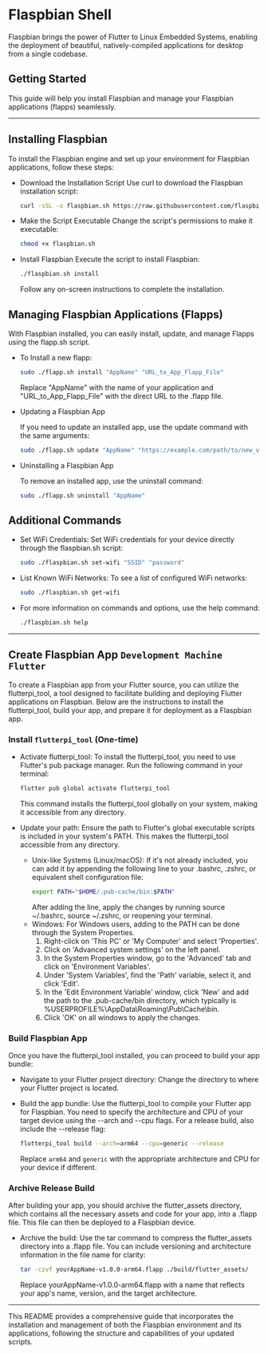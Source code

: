 # Flaspbian Shell
Flaspbian brings the power of Flutter to Linux Embedded Systems, enabling the deployment of beautiful, natively-compiled applications for desktop from a single codebase.

## Getting Started
This guide will help you install Flaspbian and manage your Flaspbian applications (flapps) seamlessly.

---

## Installing Flaspbian
To install the Flaspbian engine and set up your environment for Flaspbian applications, follow these steps:

- Download the Installation Script
    Use curl to download the Flaspbian installation script:
    ```bash
    curl -sSL -o flaspbian.sh https://raw.githubusercontent.com/flaspbian/flaspbian/master/flaspbian.sh
    ```

- Make the Script Executable
    Change the script's permissions to make it executable:
    ```bash
    chmod +x flaspbian.sh
    ```

- Install Flaspbian
    Execute the script to install Flaspbian:

    ```bash
    ./flaspbian.sh install
    ```
    Follow any on-screen instructions to complete the installation.

## Managing Flaspbian Applications (Flapps)
With Flaspbian installed, you can easily install, update, and manage Flapps using the flapp.sh script.

- To Install a new flapp:

    ```bash
    sudo ./flapp.sh install "AppName" "URL_to_App_Flapp_File"
    ```
    Replace "AppName" with the name of your application and "URL_to_App_Flapp_File" with the direct URL to the .flapp file.

- Updating a Flaspbian App

    If you need to update an installed app, use the update command with the same arguments:

    ```bash
    sudo ./flapp.sh update "AppName" "https://example.com/path/to/new_version.flapp"
    ```

- Uninstalling a Flaspbian App

    To remove an installed app, use the uninstall command:

    ```bash
    sudo ./flapp.sh uninstall "AppName"
    ```

## Additional Commands

- Set WiFi Credentials: Set WiFi credentials for your device directly through the flaspbian.sh script:

    ```bash
    sudo ./flaspbian.sh set-wifi "SSID" "password"
    ```

- List Known WiFi Networks: To see a list of configured WiFi networks:

    ```bash
    sudo ./flaspbian.sh get-wifi
    ```

- For more information on commands and options, use the help command:
    ```bash
    ./flaspbian.sh help
    ```

---

## Create Flaspbian App `Development Machine` `Flutter`

To create a Flaspbian app from your Flutter source, you can utilize the flutterpi_tool, a tool designed to facilitate building and deploying Flutter applications on Flaspbian. Below are the instructions to install the flutterpi_tool, build your app, and prepare it for deployment as a Flaspbian app.

### Install `flutterpi_tool` (One-time)

- Activate flutterpi_tool:
    To install the flutterpi_tool, you need to use Flutter's pub package manager. Run the following command in your terminal:
    ```bash
    flutter pub global activate flutterpi_tool
    ```
    This command installs the flutterpi_tool globally on your system, making it accessible from any directory.

- Update your path:
    Ensure the path to Flutter's global executable scripts is included in your system's PATH. This makes the flutterpi_tool accessible from any directory.
    - Unix-like Systems (Linux/macOS):
        If it's not already included, you can add it by appending the following line to your .bashrc, .zshrc, or equivalent shell configuration file:
        ```bash
        export PATH="$HOME/.pub-cache/bin:$PATH"
        ```
        After adding the line, apply the changes by running source ~/.bashrc, source ~/.zshrc, or reopening your terminal.
    - Windows:
        For Windows users, adding to the PATH can be done through the System Properties.
        1. Right-click on 'This PC' or 'My Computer' and select 'Properties'.
        2. Click on 'Advanced system settings' on the left panel.
        3. In the System Properties window, go to the 'Advanced' tab and click on 'Environment Variables'.
        4. Under 'System Variables', find the 'Path' variable, select it, and click 'Edit'.
        5. In the 'Edit Environment Variable' window, click 'New' and add the path to the .pub-cache/bin directory, which typically is %USERPROFILE%\AppData\Roaming\Pub\Cache\bin.
        6. Click 'OK' on all windows to apply the changes.


### Build Flaspbian App
Once you have the flutterpi_tool installed, you can proceed to build your app bundle:

- Navigate to your Flutter project directory: 
    Change the directory to where your Flutter project is located.

- Build the app bundle: 
    Use the flutterpi_tool to compile your Flutter app for Flaspbian. You need to specify the architecture and CPU of your target device using the --arch and --cpu flags. For a release build, also include the --release flag:

    ```bash
    flutterpi_tool build --arch=arm64 --cpu=generic --release
    ```
    Replace `arm64` and `generic` with the appropriate architecture and CPU for your device if different.

### Archive Release Build
After building your app, you should archive the flutter_assets directory, which contains all the necessary assets and code for your app, into a .flapp file. This file can then be deployed to a Flaspbian device.

- Archive the build: 
    Use the tar command to compress the flutter_assets directory into a .flapp file. You can include versioning and architecture information in the file name for clarity:

    ```bash
    tar -czvf yourAppName-v1.0.0-arm64.flapp ./build/flutter_assets/
    ```
    Replace yourAppName-v1.0.0-arm64.flapp with a name that reflects your app's name, version, and the target architecture.

---

This README provides a comprehensive guide that incorporates the installation and management of both the Flaspbian environment and its applications, following the structure and capabilities of your updated scripts.
